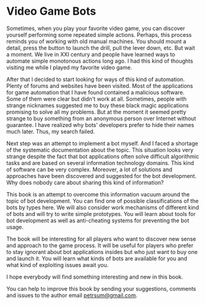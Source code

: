 # Video Game Bots

Sometimes, when you play your favorite video game, you can discover yourself performing some repeated simple actions. Perhaps, this process reminds you of working with old manual machines. You should mount a detail, press the button to launch the drill, pull the lever down, etc. But wait a moment. We live in XXI century and people have learned ways to automate simple monotonous actions long ago. I had this kind of thoughts visiting me while I played my favorite video game.

After that I decided to start looking for ways of this kind of automation. Plenty of forums and websites have been visited. Most of the applications for game automation that I have found contained a malicious software. Some of them were clear but didn't work at all. Sometimes, people with strange nicknames suggested me to buy these black magic applications promising to solve all my problems. But at the moment it seemed pretty strange to buy something from an anonymous person over Internet without guarantee. I have realized why bots' developers prefer to hide their names much later. Thus, my search failed.

Next step was an attempt to implement a bot myself. And I faced a shortage of the systematic documentation about the topic. This situation looks very strange despite the fact that bot applications often solve difficult algorithmic tasks and are based on several information technology domains. This kind of software can be very complex. Moreover, a lot of solutions and approaches have been discovered and suggested for the bot development. Why does nobody care about sharing this kind of information?

This book is an attempt to overcome this information vacuum around the topic of bot development. You can find one of possible classifications of the bots by types here. We will also consider work mechanisms of different kind of bots and will try to write simple prototypes. You will learn about tools for bot development as well as anti-cheating systems for preventing the bot usage.

The book will be interesting for all players who want to discover new sense and approach to the game process. It will be useful for players who prefer to stay ignorant about bot applications insides but who just want to buy one and launch it. You will learn what kinds of bots are available for you and what kind of exploiting issues await you.

I hope everybody will find something interesting and new in this book.

You can help to improve this book by sending your suggestions, comments and issues to the author email [petrsum@gmail.com](mailto:petrsum@gmail.com).